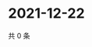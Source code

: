 # 2021-12-22

共 0 条

<!-- BEGIN WEIBO -->
<!-- 最后更新时间 Wed Dec 22 2021 06:14:39 GMT+0800 (China Standard Time) -->

<!-- END WEIBO -->
